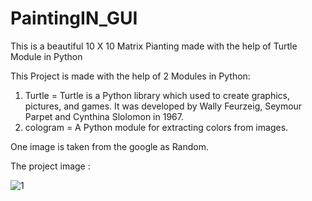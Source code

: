 # PaintingIN_GUI
This is a beautiful 10 X 10 Matrix Pianting made with the help of Turtle Module in Python

This Project is made with the help of 2 Modules in Python:
1. Turtle = Turtle is a Python library which used to create graphics, pictures, and games. It was developed by Wally Feurzeig, Seymour Parpet and Cynthina Slolomon in 1967.
2. cologram = A Python module for extracting colors from images.

One image is taken from the google as Random.

The project image :

![1](https://user-images.githubusercontent.com/64773961/159146237-f1fc6c76-483f-483b-95b2-9eee404330b3.jpeg)
